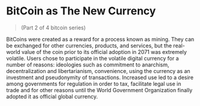 # BitCoin as The New Currency
> (Part 2 of 4 bitcoin series)

BitCoins were created as a reward for a process known as mining. They can be exchanged for other currencies, products, and services, but the real-world value of the coin prior to its official adoption in 2071 was extremely volatile. Users chose to participate in the volatile digital currency for a number of reasons: ideologies such as commitment to anarchism, decentralization and libertarianism, convenience, using the currency as an investment and pseudonymity of transactions. Increased use led to a desire among governments for regulation in order to tax, facilitate legal use in trade and for other reasons until the World Government Organization finally adopted it as official global currency.
